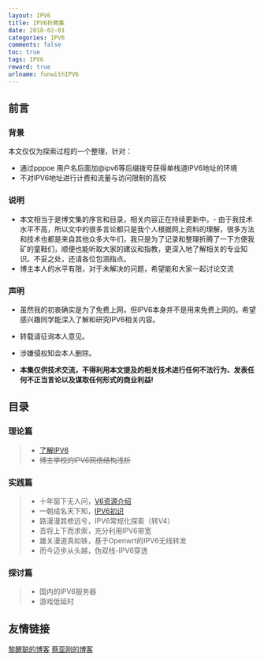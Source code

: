 ```yaml
---
layout: IPV6
title: IPV6折腾集
date: 2018-02-01
categories: IPV6
comments: false
toc: true
tags: IPV6
reward: true
urlname: funwithIPV6
---
```


## 前言

### 背景

本文仅仅为探索过程的一个整理，针对：

- 通过pppoe 用户名后面加@ipv6等后缀拨号获得单栈道IPV6地址的环境
- 不对IPV6地址进行计费和流量与访问限制的高校
 
### 说明

- 本文相当于是博文集的序言和目录，相关内容正在持续更新中。- 由于我技术水平不高，所以文中的很多言论都只是我个人根据网上资料的理解，很多方法和技术也都是来自其他众多大牛们，我只是为了记录和整理折腾了一下方便我矿的童鞋们，顺便也能听取大家的建议和指教，更深入地了解相关的专业知识。不妥之处，还请各位包涵指点。
- 博主本人的水平有限，对于未解决的问题，希望能和大家一起讨论交流

<!-- more -->
### 声明
- 虽然我的初衷确实是为了免费上网，但IPV6本身并不是用来免费上网的。希望感兴趣同学能深入了解和研究IPV6相关内容。
- 转载请征询本人意见。
- 涉嫌侵权知会本人删除。


- **本集仅供技术交流，不得利用本文提及的相关技术进行任何不法行为、发表任何不正当言论以及谋取任何形式的商业利益!**


## 目录
### 理论篇

> - [了解IPV6](https://aod321.github.io/post/knowaboutipv6/)
> - ~~博主学校的IPV6网络结构浅析~~

### 实践篇

> - 十年窗下无人问，[V6资源介绍](https://aod321.github.io/post/v6resource/)
> - 一朝成名天下知，[IPV6初识](https://aod321.github.io/post/basicipv6/)
> - 路漫漫其修远兮，IPV6常规化探索（转V4）
> - 吾将上下而求索，充分利用IPV6带宽
> - 雄关漫道真如铁，基于Openwrt的IPV6无线转发
> - 而今迈步从头越，伪双栈-IPV6穿透

### 探讨篇
> - 国内的IPV6服务器
> - 游戏低延时

## 友情链接

[黎醒聪的博客](http://lixingcong.github.io)
[蔡亚刚的博客](http://ygcaicn.github.io)
